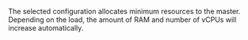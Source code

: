 The selected configuration allocates minimum resources to the master. Depending on the load, the amount of RAM and number of vCPUs will increase automatically.